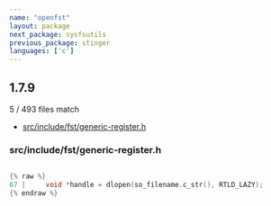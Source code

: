 ```yaml
---
name: "openfst"
layout: package
next_package: sysfsutils
previous_package: stinger
languages: ['c']
---
```

## 1.7.9
5 / 493 files match

 - [src/include/fst/generic-register.h](#srcincludefstgeneric-registerh)

### src/include/fst/generic-register.h

```c

{% raw %}
67 |     void *handle = dlopen(so_filename.c_str(), RTLD_LAZY);
{% endraw %}

```